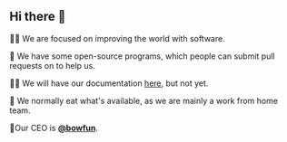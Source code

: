 ## Hi there 👋

🙋‍♀️ We are focused on improving the world with software.

🌈 We have some open-source programs, which people can submit pull requests on to help us.

👩‍💻 We will have our documentation [here](https://docs.blastoffwaters.com), but not yet.

🍿 We normally eat what's available, as we are mainly a work from home team.

🤵Our CEO is [**@bowfun**](https://github.com/bowfun).
